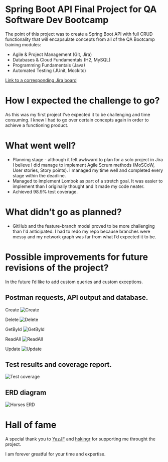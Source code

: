 # Spring Boot API Final Project for QA Software Dev Bootcamp

The point of this project was to create a Spring Boot API with full CRUD functionality that will encapsulate concepts from all of the QA Bootcamp training modules:
* Agile & Project Management (Git, Jira)
* Databases & Cloud Fundamentals (H2, MySQL)
* Programming Fundamentals (Java)
* Automated Testing (JUnit, Mockito)

[Link to a corresponding Jira board](https://project6666ranch.atlassian.net/jira/software/projects/QAPROJECT/boards/1/backlog)
 
# How I expected the challenge to go?

As this was my first project I’ve expected it to be challenging and time consuming. I knew I had to go over certain concepts again in order to achieve a functioning product.
 
# What went well?

* Planning stage - although it felt awkward to plan for a solo project in Jira I believe I did manage to implement Agile Scrum methods (MoSCoW, User stories, Story points). I managed my time well and completed every stage within the deadline.
* Managed to implement Lombok as part of a stretch goal. It was easier to implement than I originally thought and it made my code neater.
* Achieved 98.9% test coverage.

# What didn’t go as planned?

* GitHub and the feature-branch model proved to be more challenging than I'd anticipated. 
I had to redo my repo because branches were messy and my network graph was far from what I’d expected it to be. 
 
# Possible improvements for future revisions of the project?

In the future I’d like to add custom queries and custom exceptions.

## Postman requests, API output and database.

Create
![Create](https://i.imgur.com/u1HahnW.jpeg)

Delete
![Delete](https://i.imgur.com/d8M7RhE.jpeg)

GetById
![GetById](https://i.imgur.com/kVCdRja.jpeg)

ReadAll
![ReadAll](https://i.imgur.com/L9KdNSJ.jpeg)

Update
![Update](https://i.imgur.com/cNiQAET.jpeg)

## Test results and coverage report.

![Test coverage](https://i.imgur.com/XGkSjkg.jpeg)

## ERD diagram

![Horses ERD](https://i.imgur.com/FUplw0U.jpeg)

# Hall of fame

A special thank you to [YazJF](https://github.com/YazJF) and [hskingr](https://github.com/hskingr) for supporting me throught the project. 

I am forever greatful for your time and expertise.  

